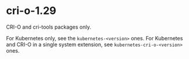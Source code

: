 # cri-o-1.29

CRI-O and cri-tools packages only.

For Kubernetes only, see the `kubernetes-<version>` ones.
For Kubernetes and CRI-O in a single system extension, see `kubernetes-cri-o-<version>` ones.
